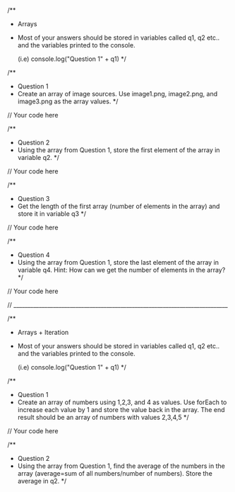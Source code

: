 /**
 * Arrays
 * Most of your answers should be stored in variables called q1, q2 etc.. and the variables printed to the console.

 	(i.e) console.log("Question 1" + q1)
 */

/**
 * Question 1
 * Create an array of image sources. Use image1.png, image2.png, and image3.png as the array values.
 */

// Your code here

/**
 * Question 2
 * Using the array from Question 1, store the first element of the array in variable q2.
 */

// Your code here

/**
 * Question 3
 * Get the length of the first array (number of elements in the array) and store it in variable q3
 */

// Your code here

/**
 * Question 4
 *  Using the array from Question 1, store the last element of the array in variable q4. Hint: How can we get the number of elements in the array?
 */


// Your code here


// ____________________________________________________________________________

/**
 * Arrays + Iteration
 * Most of your answers should be stored in variables called q1, q2 etc.. and the variables printed to the console.

 	(i.e) console.log("Question 1" + q1)
 */

/**
 * Question 1
 * Create an array of numbers using 1,2,3, and 4 as values. Use forEach to increase each value by 1 and store the value back in the array.
The end result should be an array of numbers with values 2,3,4,5
 */

// Your code here


/**
 * Question 2
 * Using the array from Question 1, find the average of the numbers in the array (average=sum of all numbers/number of numbers). Store the average in q2.
 */
